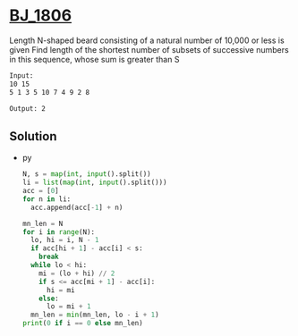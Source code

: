 # [BJ_1806](https://acmicpc.net/problem/1806)

Length N-shaped beard consisting of a natural number of 10,000 or less is given
Find length of the shortest number of subsets of successive numbers in this sequence, whose sum is greater than S

```txt
Input:
10 15
5 1 3 5 10 7 4 9 2 8

Output: 2
```

## Solution

* py

  ```py
  N, s = map(int, input().split())
  li = list(map(int, input().split()))
  acc = [0]
  for n in li:
    acc.append(acc[-1] + n)

  mn_len = N
  for i in range(N):
    lo, hi = i, N - 1
    if acc[hi + 1] - acc[i] < s:
      break
    while lo < hi:
      mi = (lo + hi) // 2
      if s <= acc[mi + 1] - acc[i]:
        hi = mi
      else:
        lo = mi + 1
    mn_len = min(mn_len, lo - i + 1)
  print(0 if i == 0 else mn_len)
  ```
